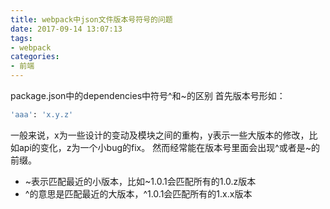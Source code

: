 ```yaml
---
title: webpack中json文件版本号符号的问题
date: 2017-09-14 13:07:13
tags:
- webpack
categories:
- 前端
---
```


package.json中的dependencies中符号^和~的区别
首先版本号形如：
```bash
'aaa': 'x.y.z'
```
一般来说，x为一些设计的变动及模块之间的重构，y表示一些大版本的修改，比如api的变化，z为一个小bug的fix。
然而经常能在版本号里面会出现^或者是~的前缀。

* ~表示匹配最近的小版本，比如~1.0.1会匹配所有的1.0.z版本
* ^的意思是匹配最近的大版本，^1.0.1会匹配所有的1.x.x版本 

